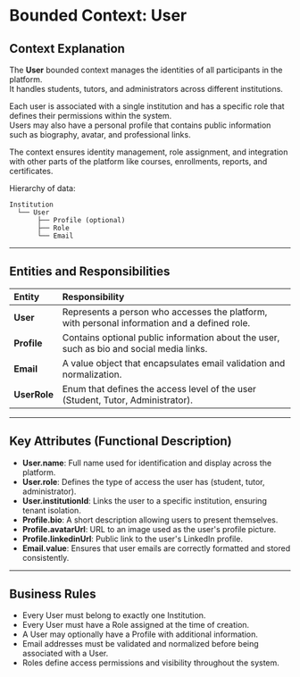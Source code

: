 # Bounded Context: User

## Context Explanation

The **User** bounded context manages the identities of all participants in the platform.  
It handles students, tutors, and administrators across different institutions.

Each user is associated with a single institution and has a specific role that defines their permissions within the system.  
Users may also have a personal profile that contains public information such as biography, avatar, and professional links.

The context ensures identity management, role assignment, and integration with other parts of the platform like courses, enrollments, reports, and certificates.

Hierarchy of data:

```plaintext
Institution
  └── User
       ├── Profile (optional)
       ├── Role
       └── Email
```

---

## Entities and Responsibilities

| Entity        | Responsibility |
|:--------------|:----------------|
| **User**      | Represents a person who accesses the platform, with personal information and a defined role. |
| **Profile**   | Contains optional public information about the user, such as bio and social media links. |
| **Email**     | A value object that encapsulates email validation and normalization. |
| **UserRole**  | Enum that defines the access level of the user (Student, Tutor, Administrator). |

---

## Key Attributes (Functional Description)

- **User.name**: Full name used for identification and display across the platform.
- **User.role**: Defines the type of access the user has (student, tutor, administrator).
- **User.institutionId**: Links the user to a specific institution, ensuring tenant isolation.
- **Profile.bio**: A short description allowing users to present themselves.
- **Profile.avatarUrl**: URL to an image used as the user's profile picture.
- **Profile.linkedinUrl**: Public link to the user's LinkedIn profile.
- **Email.value**: Ensures that user emails are correctly formatted and stored consistently.

---

## Business Rules

- Every User must belong to exactly one Institution.
- Every User must have a Role assigned at the time of creation.
- A User may optionally have a Profile with additional information.
- Email addresses must be validated and normalized before being associated with a User.
- Roles define access permissions and visibility throughout the system.